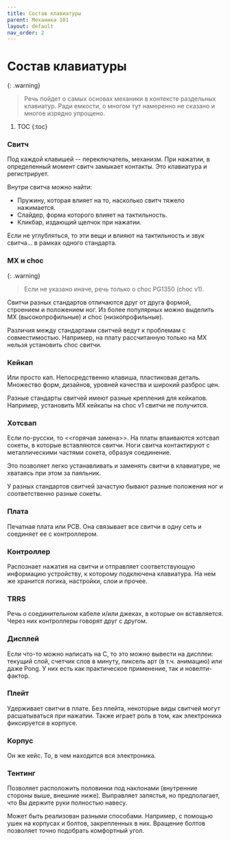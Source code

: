 ```yaml
---
title: Состав клавиатуры
parent: Механика 101
layout: default
nav_order: 2
---
```


# Состав клавиатуры

{: .warning}
> Речь пойдет о самых основах механики в контексте раздельных клавиатур. Ради емкости, о многом тут намеренно не сказано и многое изрядно упрощено.

1. TOC
{:toc}

### Свитч

Под каждой клавишей -- переключатель, механизм. При нажатии, в определенный момент свитч замыкает контакты. Это клавиатура и регистрирует.

Внутри свитча можно найти:

- Пружину, которая влияет на то, насколько свитч тяжело нажимается.
- Слайдер, форма которого влияет на тактильность.
- Кликбар, издающий щелчок при нажатии.

Если не углубляться, то эти вещи и влияют на тактильность и звук свитча... в рамках одного стандарта.

### MX и choc

{: .warning}
> Если не указано иначе, речь только о choc PG1350 (choc v1).

Свитчи разных стандартов отличаются друг от друга формой, строением и положением ног. Из более популярных можно выделить МХ (высокопрофильные) и choc (низкопрофильные).

Различия между стандартами свитчей ведут к проблемам с совместимостью. Например, на плату рассчитанную только на МХ нельзя установить choc свитчи.

### Кейкап

Или просто кап. Непосредственно клавиша, пластиковая деталь. Множество форм, дизайнов, уровней качества и широкий разброс цен.

Разные стандарты свитчей имеют разные крепления для кейкапов. Например, установить MX кейкапы на choc v1 свитчи не получится.

### Хотсвап

Если по-русски, то <<горячая замена>>. На платы впаиваются хотсвап сокеты, в которые вставляются свитчи. Ноги свитча контактируют с металлическими частями сокета, образуя соединение.

Это позволяет легко устанавливать и заменять свитчи в клавиатуре, не хватаясь при этом за паяльник.

У разных стандартов свитчей зачастую бывают разные положения ног и соответственно разные сокеты.

### Плата

Печатная плата или PCB. Она связывает все свитчи в одну сеть и соединяет ее с контроллером.

### Контроллер

Распознает нажатия на свитчи и отправляет соответствующую информацию устройству, к которому подключена клавиатура. На нем же хранится логика, настройки, слои и прочее.

### TRRS

Речь о соединительном кабеле и/или джеках, в которые он вставляется. Через них контроллеры говорят друг с другом.

### Дисплей

Если что-то можно написать на С, то это можно вывести на дисплеи: текущий слой, счетчик слов в минуту, пиксель арт (в т.ч. анимацию) или даже Pong. У них есть как практическое применение, так и новелти-фактор.

### Плейт

Удерживает свитчи в плате. Без плейта, некоторые виды свитчей могут расшатываться при нажатии. Также играет роль в том, как электроника фиксируется в корпусе.

### Корпус

Он же кейс. То, в чем находится вся электроника.

### Тентинг

Позволяет расположить половинки под наклонами (внутренние стороны выше, внешние ниже). Выправляет запястья, но предполагает, что Вы держите руки полностью навесу.

Может быть реализован разными способами. Например, с помощью ушек на корпусах и болтов, закрепленных в них. Вращение болтов позволяет точно подобрать комфортный угол.
